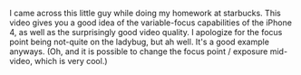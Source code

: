 I came across this little guy while doing my homework at starbucks. This video gives you a good idea of the variable-focus capabilities of the iPhone 4, as well as the surprisingly good video quality. I apologize for the focus point being not-quite on the ladybug, but ah well. It's a good example anyways. (Oh, and it is possible to change the focus point / exposure mid-video, which is very cool.)                        